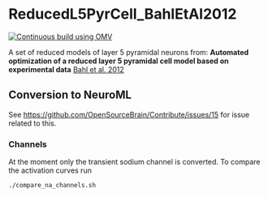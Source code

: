 # ReducedL5PyrCell_BahlEtAl2012

[![Continuous build using OMV](https://github.com/OpenSourceBrain/BahlEtAl2012_ReducedL5PyrCell/actions/workflows/omv-ci.yml/badge.svg)](https://github.com/OpenSourceBrain/BahlEtAl2012_ReducedL5PyrCell/actions/workflows/omv-ci.yml)

A set of reduced models of layer 5 pyramidal neurons from: **Automated optimization of a reduced layer 5 pyramidal cell model based on experimental data** [Bahl et al. 2012](https://www.sciencedirect.com/science/article/pii/S016502701200129X) 

## Conversion to NeuroML

See https://github.com/OpenSourceBrain/Contribute/issues/15 for issue related to this.

### Channels

At the moment only the transient sodium channel is converted. To compare the activation curves run

```
./compare_na_channels.sh
```
